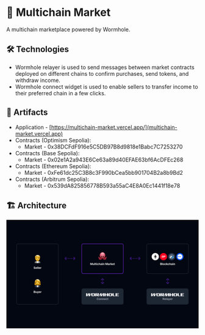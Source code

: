 # 🐙 Multichain Market

A multichain marketplace powered by Wormhole.

## 🛠️ Technologies

- Wormhole relayer is used to send messages between market contracts deployed on different chains to confirm purchases, send tokens, and withdraw income.
- Wormhole connect widget is used to enable sellers to transfer income to their preferred chain in a few clicks.

## 🔗 Artifacts

- Application - [https://multichain-market.vercel.app/](multichain-market.vercel.app)
- Contracts (Optimism Sepolia):
  - Market - 0x38DCFdF916e5C5DB97B8d9818e1Babc7C7253270
- Contracts (Base Sepolia):
  - Market - 0x02e1A2a943E6Ce63a89d40EFAE63bf6AcDFEc268
- Contracts (Ethereum Sepolia):
  - Market - 0xFe61dc25C3B8c3F990bCea5bb901704B2a8b9Bd2
- Contracts (Arbitrum Sepolia):
  - Market - 0x539dA825856778B593a55aC4E8A0Ec1441f18e78

## 🏗️ Architecture

![Architecture](/Architecture.png)
